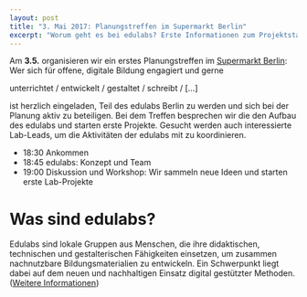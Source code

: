 ```yaml
---
layout: post
title: "3. Mai 2017: Planungstreffen im Supermarkt Berlin"
excerpt: "Worum geht es bei edulabs? Erste Informationen zum Projektstart"
---
```

Am **3.5.** organisieren wir ein erstes Planungstreffen im [Supermarkt Berlin](www.supermarkt-berlin.net):
Wer sich für offene, digitale Bildung engagiert und gerne

unterrichtet / entwickelt / gestaltet / schreibt / [...]

ist herzlich eingeladen,  Teil des edulabs Berlin zu werden und sich bei der Planung aktiv zu beteiligen. Bei dem Treffen besprechen wir die den Aufbau des edulabs und starten erste Projekte. Gesucht werden auch interessierte Lab-Leads, um die Aktivitäten der edulabs mit zu koordinieren.

* 18:30 Ankommen
* 18:45 edulabs: Konzept und Team
* 19:00 Diskussion und Workshop: Wir sammeln neue Ideen und starten erste Lab-Projekte


# Was sind edulabs?

Edulabs sind lokale Gruppen aus Menschen, die ihre didaktischen, technischen und gestalterischen Fähigkeiten einsetzen, um zusammen nachnutzbare Bildungsmaterialien zu entwickeln. Ein Schwerpunkt liegt dabei auf dem neuen und nachhaltigen Einsatz digital gestützter Methoden. ([Weitere Informationen](https://edulabs.de/blog/projektstart-edulabs))
